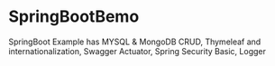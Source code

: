 # SpringBootBemo
SpringBoot Example has MYSQL &amp; MongoDB CRUD, Thymeleaf and internationalization, Swagger Actuator, Spring Security Basic, Logger
